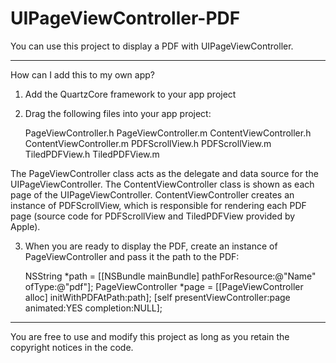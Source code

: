 UIPageViewController-PDF
========================

You can use this project to display a PDF with UIPageViewController.

------------------------

How can I add this to my own app?

1) Add the QuartzCore framework to your app project

2) Drag the following files into your app project:

    PageViewController.h
    PageViewController.m
    ContentViewController.h
    ContentViewController.m
    PDFScrollView.h
    PDFScrollView.m
    TiledPDFView.h
    TiledPDFView.m

The PageViewController class acts as the delegate and data source for the UIPageViewController. The ContentViewController class is shown as each page of the UIPageViewController. ContentViewController creates an instance of PDFScrollView, which is responsible for rendering each PDF page (source code for PDFScrollView and TiledPDFView provided by Apple).

3) When you are ready to display the PDF, create an instance of PageViewController and pass it the path to the PDF:

    NSString *path = [[NSBundle mainBundle] pathForResource:@"Name" ofType:@"pdf"];
    PageViewController *page = [[PageViewController alloc] initWithPDFAtPath:path];
    [self presentViewController:page animated:YES completion:NULL];
    
------------------------

You are free to use and modify this project as long as you retain the copyright notices in the code.
